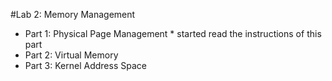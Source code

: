 #Lab 2: Memory Management

   * Part 1: Physical Page Management
    * started read the instructions of this part
   * Part 2: Virtual Memory
   * Part 3: Kernel Address Space
